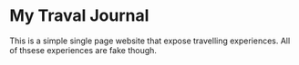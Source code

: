 # My Traval Journal

This is a simple single page website that expose travelling experiences. All of thsese experiences are fake though. 

